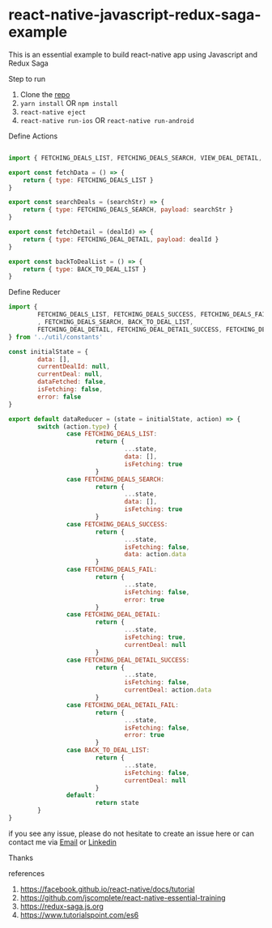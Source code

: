 # react-native-javascript-redux-saga-example
This is an essential example to build react-native app using Javascript and Redux Saga

Step to run
1. Clone the [repo](https://github.com/diegothucao/react-native-javascript-redux-saga-template)
2. `yarn install` OR `npm install`
3. `react-native eject`
4. `react-native run-ios` OR `react-native run-android`

Define Actions 

```javascript 

import { FETCHING_DEALS_LIST, FETCHING_DEALS_SEARCH, VIEW_DEAL_DETAIL, BACK_TO_DEAL_LIST, FETCHING_DEAL_DETAIL } from "../util/constants";

export const fetchData = () => {
    return { type: FETCHING_DEALS_LIST } 
}

export const searchDeals = (searchStr) => {
    return { type: FETCHING_DEALS_SEARCH, payload: searchStr } 
}

export const fetchDetail = (dealId) => {
    return { type: FETCHING_DEAL_DETAIL, payload: dealId }
}

export const backToDealList = () => {
    return { type: BACK_TO_DEAL_LIST } 
}
```

Define Reducer 

```javascript
import {
        FETCHING_DEALS_LIST, FETCHING_DEALS_SUCCESS, FETCHING_DEALS_FAIL
        , FETCHING_DEALS_SEARCH, BACK_TO_DEAL_LIST,
        FETCHING_DEAL_DETAIL, FETCHING_DEAL_DETAIL_SUCCESS, FETCHING_DEAL_DETAIL_FAIL
} from '../util/constants'

const initialState = {
        data: [],
        currentDealId: null,
        currentDeal: null,
        dataFetched: false,
        isFetching: false,
        error: false
}

export default dataReducer = (state = initialState, action) => {
        switch (action.type) {
                case FETCHING_DEALS_LIST:
                        return {
                                ...state,
                                data: [],
                                isFetching: true
                        }
                case FETCHING_DEALS_SEARCH:
                        return {
                                ...state,
                                data: [],
                                isFetching: true
                        }
                case FETCHING_DEALS_SUCCESS:
                        return {
                                ...state,
                                isFetching: false,
                                data: action.data
                        }
                case FETCHING_DEALS_FAIL:
                        return {
                                ...state,
                                isFetching: false,
                                error: true
                        }
                case FETCHING_DEAL_DETAIL:
                        return {
                                ...state,
                                isFetching: true,
                                currentDeal: null
                        }
                case FETCHING_DEAL_DETAIL_SUCCESS:
                        return {
                                ...state,
                                isFetching: false,
                                currentDeal: action.data
                        }
                case FETCHING_DEAL_DETAIL_FAIL:
                        return {
                                ...state,
                                isFetching: false,
                                error: true
                        }
                case BACK_TO_DEAL_LIST:
                        return {
                                ...state,
                                isFetching: false,
                                currentDeal: null
                        }
                default:
                        return state
        }
}
```
if you see any issue, please do not hesitate to create an issue here or can contact me via [Email](cao.trung.thu@gmail.com) or [Linkedin](https://www.linkedin.com/in/diegothucao/)

Thanks

references
1. https://facebook.github.io/react-native/docs/tutorial
2. https://github.com/jscomplete/react-native-essential-training
3. https://redux-saga.js.org
4. https://www.tutorialspoint.com/es6
